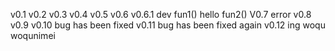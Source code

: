 v0.1
v0.2
v0.3
v0.4
v0.5
v0.6
v0.6.1 dev
fun1()
hello
fun2()
V0.7 error
v0.8
v0.9
v0.10
bug has been fixed
v0.11
bug has been fixed again
v0.12 ing
woqu
woqunimei
